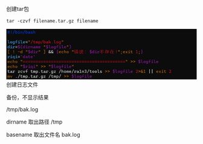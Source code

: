 创建tar包

```
tar -czvf filename.tar.gz filename
```

![image-20250316100656608](./assets/image-20250316100656608.png)创建日志文件

备份，不显示结果







/tmp/bak.log

dirname  取出路径 /tmp

basename  取出文件名  bak.log